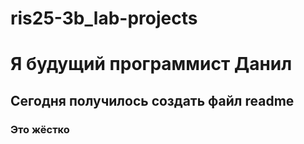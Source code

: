 # ris25-3b_lab-projects
# Я будущий программист Данил

## Сегодня получилось создать файл readme ##
###
### Это жёстко
